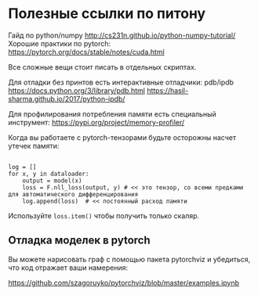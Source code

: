 # Полезные ссылки по питону

Гайд по python/numpy http://cs231n.github.io/python-numpy-tutorial/
Хорошие практики по pytorch: https://pytorch.org/docs/stable/notes/cuda.html

Все сложные вещи стоит писать в отдельных скриптах. 

Для отладки без принтов есть интерактивные отладчики: pdb/ipdb https://docs.python.org/3/library/pdb.html https://hasil-sharma.github.io/2017/python-ipdb/

Для профилирования потребления памяти есть специальный инструмент: https://pypi.org/project/memory-profiler/


Когда вы работаете с pytorch-тензорами будьте осторожны насчет утечек памяти:


```

log = []
for x, y in dataloader:
    output = model(x)
    loss = F.nll_loss(output, y) # << это тензор, со всеми предками для автоматического дифференцирования
    log.append(loss)  # << постоянный расход памяти
```
Используйте `loss.item()` чтобы получить только скаляр.


## Отладка моделек в pytorch

Вы можете нарисовать граф с помощью пакета pytorchviz и убедиться, что код отражает ваши намерения:

https://github.com/szagoruyko/pytorchviz/blob/master/examples.ipynb
